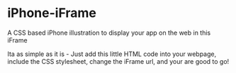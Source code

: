 # iPhone-iFrame
A CSS based iPhone illustration to display your app on the web in this iFrame

Ita  as simple as it is - Just add this little HTML code into your webpage, include the CSS stylesheet, change the iFrame url, and your are good to go!
